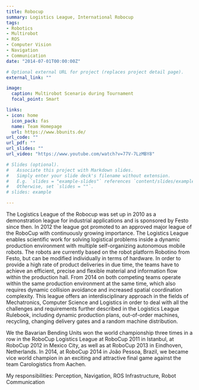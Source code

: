 ```yaml
---
title: Robocup
summary: Logistics League, International Robocup
tags:
- Robotics
- Multirobot
- ROS
- Computer Vision
- Navigation
- Communication
date: "2014-07-01T00:00:00Z"

# Optional external URL for project (replaces project detail page).
external_link: ""

image:
  caption: Multirobot Scenario during Tournament
  focal_point: Smart

links:
- icon: home
  icon_pack: fas
  name: Team Homepage
  url: https://www.bbunits.de/
url_code: ""
url_pdf: ""
url_slides: ""
url_video: "https://www.youtube.com/watch?v=77V-7LzMBY8"

# Slides (optional).
#   Associate this project with Markdown slides.
#   Simply enter your slide deck's filename without extension.
#   E.g. `slides = "example-slides"` references `content/slides/example-slides.md`.
#   Otherwise, set `slides = ""`.
# slides: example

---
```


The Logistics League of the Robocup was set up in 2010 as a demonstration league for industrial applications and is sponsored by Festo since then. In 2012 the league got promoted to an approved major league of the RoboCup with continuously growing importance. The Logistics League enables scientific work for solving logistical problems inside a dynamic production environment with multiple self-organizing autonomous mobile robots. The robots are currently based on the robot platform Robotino from Festo, but can be modified individually in terms of hardware. In order to provide a high rate of product deliveries in due time, the teams have to achieve an efficient, precise and flexible material and information flow within the production hall. From 2014 on both competing teams operate within the same production environment at the same time, which also requires dynamic collision avoidance and increased spatial coordination complexity. This league offers an interdisciplinary approach in the fields of Mechatronics, Computer Science and Logistics in order to deal with all the challenges and requirements further described in the Logistics League Rulebook, including dynamic production plans, out-of-order machines, recycling, changing delivery gates and a random machine distribution.

We the Bavarian Bending Units won the world championship three times in a row in the RoboCup Logistics League at RoboCup 2011 in Istanbul, at RoboCup 2012 in Mexico City, as well as at RoboCup 2013 in Eindhoven, Netherlands. In 2014, at RoboCup 2014 in João Pessoa, Brazil, we became vice world champion in an exciting and attractive final game against the team Carologistics from Aachen.

My responsibilities: Perception, Navigation, ROS Infrastructure, Robot Communication
